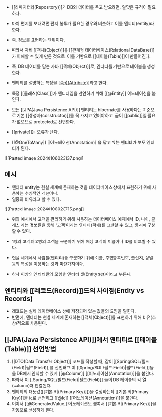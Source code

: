 - [[리파지터리(Repository)]]가 DB와 데이터를 주고 받으려면, 알맞은 규격이 필요하다. 
- 마치 편지를 보내려면 편지 봉투가 필요한 경우와 비슷하고 이를 엔티티(entity)라 한다.
- 즉, 정보를 표현하는 단위이다.

- 따라서 자바 [[객체(Object)]]를 [[관계형 데이터베이스(Relational DataBase)]]가 이해할 수 있게 만든 것으로, 이를 기반으로 [[테이블(Table)]]이 만들어진다.

- 즉, DB 데이터를 담는 자바 [[객체(Object)]]로, 엔티티를 기반으로 테이블을 생성한다.
- 엔티티를 설명하는 특징을 [[속성(Attribute)]]([[Spring/SQL/필드(Field)|필드(Field)]])라고 한다.
- 특정 [[클래스(Class)]]가 엔티티임을 선언하기 위해 [[@Entity]] 어노테이션을 붙인다.

- 모든 [[JPA(Java Persistence API)]] 엔티티는 hibernate를 사용하다는 기준으로 기본 [[생성자(constructor)]]를 꼭 가지고 있어야하고, 굳이 [[public]]일 필요가 없으므로 protected로 선언한다.
- [[private]]는 오류가 난다.

- [[@OneToMany]] [[어노테이션(Annotation)]]을 달고 있는 엔티티가 부모 엔티티가 된다.


![[Pasted image 20240106023137.png]]

## 예시

- 엔티티 entity는 현실 세계에 존재하는 것을 데이터베이스 상에서 표현하기 위해 사용하는 추상적인 개념이다. 
- 일종의 비유라고 할 수 있다.

![[Pasted image 20240106023715.png]]

- 위의 예시에서 고객을 관리하기 위해 사용하는 데이터베이스 예제에서 ID, 나이, 클래스 라는 정보들을 통해 '고객'이라는 엔티티(객체)를 표현할 수 있고, 동시에 구분할 수 있다.
- 1행의 고객과 2행의 고객을 구분하기 위해 해당 고객의 이름이나 ID를 비교할 수 있다.
- 현실 세계에서 사람들(엔티티)을 구분하기 위해 이름, 주민등록번호, 출신지, 성별 등의 특성을 이용하는 것과 마찬가지이다.

- 하나 이상의 엔티티들의 모임을 엔티티 셋(Entity set)이라고 부른다.

## 엔티티와 [[레코드(Record)]]드의 차이점(Entity vs Records)

- 레코드는 실제 데이터베이스 상에 저장되어 있는 값들의 모임을 말한다.
- 반면에, 엔티티는 현실 세계에 존재하는 [[객체(Object)]]를 표현하기 위해 비유(추상)적으로 사용된다.

##  [[JPA(Java Persistence API)]]에서 엔티티로 [[테이블(Table)]] 선언방법

1. [[DTO(Data Transfer Object)]] 코드를 작성할 때, 같이 [[Spring/SQL/필드(Field)|필드(Field)]]를 선언하고 이 [[Spring/SQL/필드(Field)|필드(Field)]]들을 DB에서 인식할 수 있게 [[@Column]] [[어노테이션(Annotation)]]을 붙인다.
2. 따라서 이 [[Spring/SQL/필드(Field)|필드(Field)]] 들이 DB 테이블의 각 열(column)과 연결된다.
3. 엔티티의 대푯값([[기본 키(Primary Key)]])을 설정하는데 [[기본 키(Primary Key)]]을 id로 선언하고 [[@Id]] [[어노테이션(Annotation)]]을 붙인다.
4. 이이서 [[@GeneratedValue]] 어노테이션도 붙여서 [[기본 키(Primary Key)]]을 자동으로 생성하게 한다.
